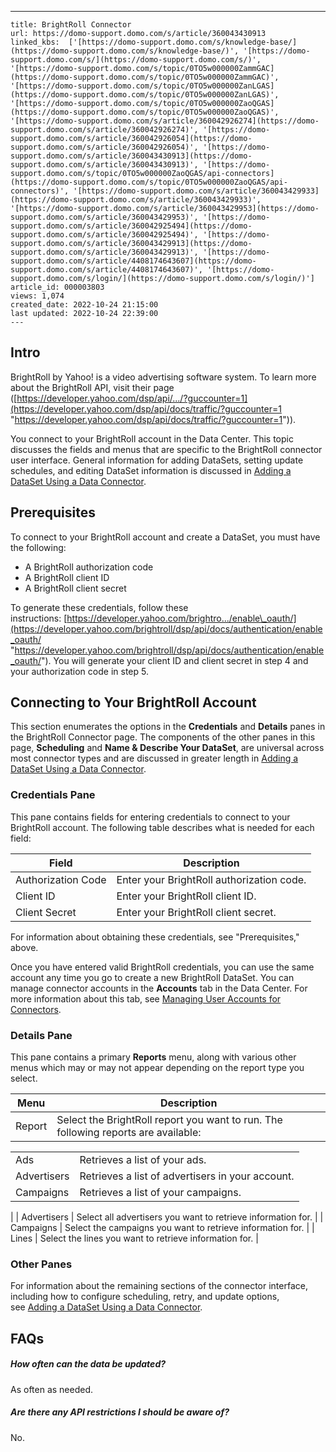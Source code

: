 ---
    title: BrightRoll Connector
    url: https://domo-support.domo.com/s/article/360043430913
    linked_kbs:  ['[https://domo-support.domo.com/s/knowledge-base/](https://domo-support.domo.com/s/knowledge-base/)', '[https://domo-support.domo.com/s/](https://domo-support.domo.com/s/)', '[https://domo-support.domo.com/s/topic/0TO5w000000ZammGAC](https://domo-support.domo.com/s/topic/0TO5w000000ZammGAC)', '[https://domo-support.domo.com/s/topic/0TO5w000000ZanLGAS](https://domo-support.domo.com/s/topic/0TO5w000000ZanLGAS)', '[https://domo-support.domo.com/s/topic/0TO5w000000ZaoQGAS](https://domo-support.domo.com/s/topic/0TO5w000000ZaoQGAS)', '[https://domo-support.domo.com/s/article/360042926274](https://domo-support.domo.com/s/article/360042926274)', '[https://domo-support.domo.com/s/article/360042926054](https://domo-support.domo.com/s/article/360042926054)', '[https://domo-support.domo.com/s/article/360043430913](https://domo-support.domo.com/s/article/360043430913)', '[https://domo-support.domo.com/s/topic/0TO5w000000ZaoQGAS/api-connectors](https://domo-support.domo.com/s/topic/0TO5w000000ZaoQGAS/api-connectors)', '[https://domo-support.domo.com/s/article/360043429933](https://domo-support.domo.com/s/article/360043429933)', '[https://domo-support.domo.com/s/article/360043429953](https://domo-support.domo.com/s/article/360043429953)', '[https://domo-support.domo.com/s/article/360042925494](https://domo-support.domo.com/s/article/360042925494)', '[https://domo-support.domo.com/s/article/360043429913](https://domo-support.domo.com/s/article/360043429913)', '[https://domo-support.domo.com/s/article/4408174643607](https://domo-support.domo.com/s/article/4408174643607)', '[https://domo-support.domo.com/s/login/](https://domo-support.domo.com/s/login/)']
    article_id: 000003803
    views: 1,074
    created_date: 2022-10-24 21:15:00
    last updated: 2022-10-24 22:39:00
    ---



Intro
-----


BrightRoll by Yahoo! is a video advertising software system. To learn more about the BrightRoll API, visit their page ([https://developer.yahoo.com/dsp/api/.../?guccounter=1](https://developer.yahoo.com/dsp/api/docs/traffic/?guccounter=1 "https://developer.yahoo.com/dsp/api/docs/traffic/?guccounter=1")).


You connect to your BrightRoll account in the Data Center. This topic discusses the fields and menus that are specific to the BrightRoll connector user interface. General information for adding DataSets, setting update schedules, and editing DataSet information is discussed in [Adding a DataSet Using a Data Connector](/s/article/360042926274).


Prerequisites
-------------


To connect to your BrightRoll account and create a DataSet, you must have the following:


* A BrightRoll authorization code
* A BrightRoll client ID
* A BrightRoll client secret


To generate these credentials, follow these instructions: [https://developer.yahoo.com/brightro.../enable\_oauth/](https://developer.yahoo.com/brightroll/dsp/api/docs/authentication/enable_oauth/ "https://developer.yahoo.com/brightroll/dsp/api/docs/authentication/enable_oauth/"). You will generate your client ID and client secret in step 4 and your authorization code in step 5.


Connecting to Your BrightRoll Account
-------------------------------------


This section enumerates the options in the **Credentials** and **Details** panes in the BrightRoll Connector page. The components of the other panes in this page, **Scheduling** and **Name & Describe Your DataSet**, are universal across most connector types and are discussed in greater length in [Adding a DataSet Using a Data Connector](/s/article/360042926274 "Adding a DataSet Using a Data Connector").


### Credentials Pane


This pane contains fields for entering credentials to connect to your BrightRoll account. The following table describes what is needed for each field:  




| Field | Description |
| --- | --- |
| Authorization Code | Enter your BrightRoll authorization code. |
| Client ID | Enter your BrightRoll client ID. |
| Client Secret | Enter your BrightRoll client secret. |


For information about obtaining these credentials, see "Prerequisites," above.


Once you have entered valid BrightRoll credentials, you can use the same account any time you go to create a new BrightRoll DataSet. You can manage connector accounts in the **Accounts** tab in the Data Center. For more information about this tab, see [Managing User Accounts for Connectors](/s/article/360042926054 "Managing User Accounts for Connectors").


### Details Pane


This pane contains a primary **Reports** menu, along with various other menus which may or may not appear depending on the report type you select.




| Menu | Description |
| --- | --- |
| Report | Select the BrightRoll report you want to run. The following reports are available:

|  |  |
| --- | --- |
| Ads | Retrieves a list of your ads. |
| Advertisers | Retrieves a list of advertisers in your account. |
| Campaigns | Retrieves a list of your campaigns. |

 |
| Advertisers | Select all advertisers you want to retrieve information for. |
| Campaigns | Select the campaigns you want to retrieve information for. |
| Lines | Select the lines you want to retrieve information for. |


### Other Panes


For information about the remaining sections of the connector interface, including how to configure scheduling, retry, and update options, see [Adding a DataSet Using a Data Connector](/s/article/360042926274).


FAQs
----


##### How often can the data be updated?


As often as needed.


##### Are there any API restrictions I should be aware of?


No.

